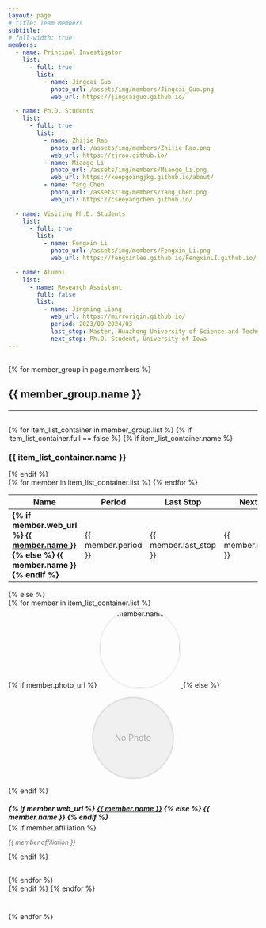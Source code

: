 ```yaml
---
layout: page
# title: Team Members
subtitle: 
# full-width: true
members:
  - name: Principal Investigator
    list:
      - full: true
        list:
          - name: Jingcai Guo
            photo_url: /assets/img/members/Jingcai_Guo.png
            web_url: https://jingcaiguo.github.io/

  - name: Ph.D. Students
    list:
      - full: true
        list:
          - name: Zhijie Rao
            photo_url: /assets/img/members/Zhijie_Rao.png
            web_url: https://zjrao.github.io/
          - name: Miaoge Li
            photo_url: /assets/img/members/Miaoge_Li.png
            web_url: https://keepgoingjkg.github.io/about/
          - name: Yang Chen
            photo_url: /assets/img/members/Yang_Chen.png
            web_url: https://cseeyangchen.github.io/

  - name: Visiting Ph.D. Students
    list:
      - full: true
        list:
          - name: Fengxin Li
            photo_url: /assets/img/members/Fengxin_Li.png
            web_url: https://fengxinlee.github.io/FengxinLI.github.io/

  - name: Alumni
    list:
      - name: Research Assistant
        full: false
        list:
          - name: Jingming Liang
            web_url: https://mirrorigin.github.io/
            period: 2023/09-2024/03
            last_stop: Master, Huazhong University of Science and Technology
            next_stop: Ph.D. Student, University of Iowa
---
```


<div class="team-members-custom" style="margin-top: 30px;">
  {% for member_group in page.members %}
    <div class="member-group-section" style="margin-bottom: 40px;">
      <h2 class="text-center" style="margin-bottom: 20px;">{{ member_group.name }}</h2>
      <hr style="margin-bottom: 30px;">
      {% for item_list_container in member_group.list %}
        {% if item_list_container.full == false %}
          {% if item_list_container.name %}
            <h3 class="text-center" style="margin-top: 20px; margin-bottom: 15px;">{{ item_list_container.name }}</h3>
          {% endif %}
          <div class="row justify-content-center">
            <div class="col-md-10 col-lg-10">
              <table class="table table-borderless"> 
                <thead>
                  <tr>
                    <th style="width: 20%;">Name</th>
                    <th style="width: 20%;">Period</th>
                    <th style="width: 30%;">Last Stop</th>
                    <th style="width: 30%;">Next Stop</th>
                  </tr>
                </thead>
                <tbody>
                  {% for member in item_list_container.list %}
                    <tr>
                      <td style="vertical-align: middle;">
                        <strong>
                          {% if member.web_url %}
                            <a href="{{ member.web_url }}" target="_blank" style="color: #212529;">{{ member.name }}</a>
                          {% else %}
                            {{ member.name }}
                          {% endif %}
                        </strong>
                      </td>
                      <td style="vertical-align: middle;">{{ member.period }}</td>
                      <td style="vertical-align: middle;">{{ member.last_stop }}</td>
                      <td style="vertical-align: middle;">{{ member.next_stop }}</td>
                    </tr>
                  {% endfor %}
                </tbody>
              </table>
            </div>
          </div>
        {% else %}
          <div class="row justify-content-center">
            {% for member in item_list_container.list %}
              <div class="col-lg-3 col-md-4 col-sm-6 text-center" style="margin-bottom: 30px;">
                {% if member.photo_url %}
                  <a href="{{ member.web_url }}" target="_blank">
                    <img src="{{ site.baseurl }}{{ member.photo_url }}" 
                         alt="{{ member.name }}" 
                         style="width: 160px; height: 160px; 
                                object-fit: cover; 
                                border-radius: 50%; 
                                margin-bottom: 15px; 
                                border: 3px solid #f0f0f0;
                                transition: transform 0.3s ease-in-out;"
                         onmouseover="this.style.transform='scale(1.1)'" 
                         onmouseout="this.style.transform='scale(1)'">
                  </a>
                {% else %}
                  <div style="width: 160px; height: 160px; background-color: #f0f0f0; border-radius: 50%; margin: 0 auto 15px; display: flex; align-items: center; justify-content: center; border: 3px solid #e0e0e0;">
                    <span style="font-size: 1.2em; color: #aaa;">No Photo</span>
                  </div>
                {% endif %}
                <h5 style="margin-bottom: 5px;">
                  {% if member.web_url %}
                    <a href="{{ member.web_url }}" target="_blank" style="color: #212529;">{{ member.name }}</a> 
                  {% else %}
                    {{ member.name }}
                  {% endif %}
                </h5>
                {% if member.affiliation %}<p style="font-size: 0.9em; color: #666;"><em>{{ member.affiliation }}</em></p>{% endif %}
              </div>
            {% endfor %}
          </div>
        {% endif %}
      {% endfor %}
    </div>
  {% endfor %}
</div>

